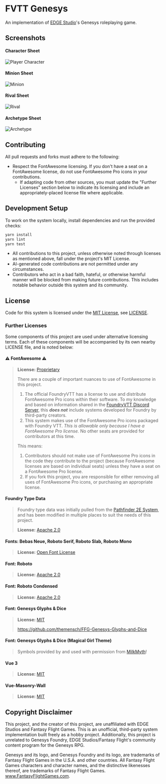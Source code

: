 # FVTT Genesys
An implementation of [EDGE Studio](https://edge-studio.net/)'s Genesys roleplaying game.

## Screenshots
#### Character Sheet
![Player Character](screenshots/character.png)

#### Minion Sheet
![Minion](screenshots/minion.png)

#### Rival Sheet
![Rival](screenshots/rival.png)

#### Archetype Sheet
![Archetype](screenshots/archetype.png)

## Contributing
All pull requests and forks must adhere to the following:
- Respect the FontAwesome licensing. If you don't have a seat on a FontAwesome license, do not use FontAwesome Pro icons in your contributions.
    - If adapting code from other sources, you must update the "Further Licenses" section below to indicate its licensing and include an appropriately-placed license file where applicable.

## Development Setup
To work on the system locally, install dependencies and run the provided checks:

```bash
yarn install
yarn lint
yarn test
```
- All contributions to this project, unless otherwise noted through licenses as mentioned above, fall under the project's MIT License.
- AI-generated code contributions are not permitted under any circumstances.
- Contributors who act in a bad faith, hateful, or otherwise harmful manner will be blocked from making future contributions. This includes notable behavior outside this system and its community.

## License
Code for this system is licensed under the [MIT License](https://mit-license.org/), see [LICENSE](LICENSE).

### Further Licenses
Some components of this project are used under alternative licensing terms. Each of these components will be accompanied by its own nearby LICENSE file, and is noted below:

#### ⚠️ FontAwesome ⚠️
> **License:** [Proprietary](https://fontawesome.com/license)
>
> There are a couple of important nuances to use of FontAwesome in this project.
>
> 1) The official FoundryVTT has a license to use and distribute FontAwesome Pro icons within their software. To my knowledge and based on information shared in the [FoundryVTT Discord Server](https://discord.gg/foundryvtt), this ***does not*** include systems developed for Foundry by third-party creators.
> 2) This system makes use of the FontAwesome Pro icons packaged with Foundry VTT. *This is allowable only because I have a FontAwesome Pro license.* No other seats are provided for contributors at this time.
>
> This means:
> 1) Contributors should not make use of FontAwesome Pro icons in the code they contribute to the project (because FontAwesome licenses are based on individual seats) unless they have a seat on a FontAwesome Pro license.
> 2) If you fork this project, you are responsible for either removing all uses of FontAwesome Pro icons, or purchasing an appropriate license.

#### Foundry Type Data
> Foundry type data was initially pulled from the [Pathfinder 2E System](https://github.com/foundryvtt/pf2e), and has been modified in multiple places to suit the needs of this project.
>
> **License:** [Apache 2.0](types/foundry/LICENSE)

#### Fonts: Bebas Neue, Roboto Serif, Roboto Slab, Roboto Mono
> **License:** [Open Font License](assets/fonts/OFL.txt)

#### Font: Roboto
> **License:** [Apache 2.0](assets/fonts/Roboto/LICENSE.txt)

#### Font: Roboto Condensed
> **License:** [Apache 2.0](assets/fonts/Roboto_Condensed/LICENSE.txt)

#### Font: Genesys Glyphs & Dice
> **License:** [MIT](assets/fonts/FFG-Genesys-Glyphs-and-Dice/LICENSE)
>
> https://github.com/themensch/FFG-Genesys-Glyphs-and-Dice

#### Font: Genesys Glyphs & Dice (Magical Girl Theme)
> Symbols provided by and used with permission from [MilkMyth](http://MilkMyth.com)!

#### Vue 3
> **License:** [MIT](https://github.com/vuejs/core/blob/main/LICENSE)

#### Vue-Masonry-Wall
> **License:** [MIT](https://github.com/DerYeger/yeger/blob/main/packages/vue-masonry-wall/LICENSE)

## Copyright Disclaimer
This project, and the creator of this project, are unaffiliated with EDGE Studios and Fantasy Flight Games. This is an unofficial, third-party system implementation built freely as a hobby project. Additionally, this project is unrelated to Genesys Foundry, EDGE Studios/Fantasy Flight's community content program for the Genesys RPG.

Genesys and its logo, and Genesys Foundry and its logo, are trademarks of Fantasy Flight Games in the U.S.A. and other countries. All Fantasy Flight Games characters and character names, and the distinctive likenesses thereof, are trademarks of Fantasy Flight Games. www.FantasyFlightGames.com.
